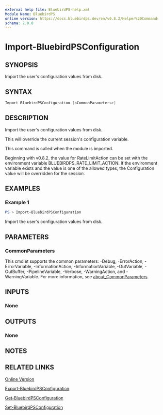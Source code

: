 ```yaml
---
external help file: BluebirdPS-help.xml
Module Name: BluebirdPS
online version: https://docs.bluebirdps.dev/en/v0.8.2/Helper%20Commands/Import-BluebirdPSConfiguration
schema: 2.0.0
---
```


# Import-BluebirdPSConfiguration

## SYNOPSIS

Import the user's configuration values from disk.

## SYNTAX

```powershell
Import-BluebirdPSConfiguration [<CommonParameters>]
```

## DESCRIPTION

Import the user's configuration values from disk.

This will override the current session's configuration variable.

This command is called when the module is imported.

Beginning with v0.8.2, the value for RateLimitAction can be set with the environment variable BLUEBIRDPS_RATE_LIMIT_ACTION.
If the environment variable exists and the value is one of the allowed types, the Configuration value will be overridden for the session.

## EXAMPLES

### Example 1

```powershell
PS > Import-BluebirdPSConfiguration
```

Import the user's configuration values from disk.

## PARAMETERS

### CommonParameters

This cmdlet supports the common parameters: -Debug, -ErrorAction, -ErrorVariable, -InformationAction, -InformationVariable, -OutVariable, -OutBuffer, -PipelineVariable, -Verbose, -WarningAction, and -WarningVariable. For more information, see [about_CommonParameters](http://go.microsoft.com/fwlink/?LinkID=113216).

## INPUTS

### None

## OUTPUTS

### None

## NOTES

## RELATED LINKS

[Online Version](https://docs.bluebirdps.dev/en/v0.8.2/Helper%20Commands/Import-BluebirdPSConfiguration)

[Export-BluebirdPSConfiguration](https://docs.bluebirdps.dev/en/v0.8.2/Helper%20Commands/Export-BluebirdPSConfiguration)

[Get-BluebirdPSConfiguration](https://docs.bluebirdps.dev/en/v0.8.2/Helper%20Commands/Get-BluebirdPSConfiguration)

[Set-BluebirdPSConfiguration](https://docs.bluebirdps.dev/en/v0.8.2/Helper%20Commands/Set-BluebirdPSConfiguration)
